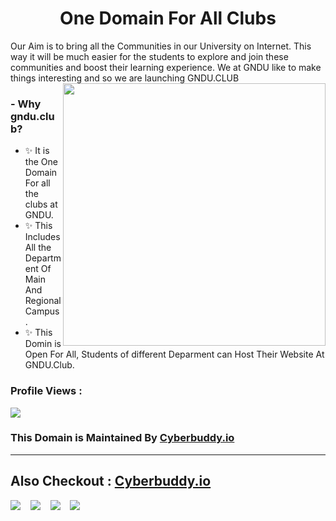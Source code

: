 <h1 align="center" font="bold"> One Domain For All Clubs</h1>
Our Aim is to bring all the Communities in our University on Internet. This way it will be much easier for the students to explore and join these communities and boost their learning experience. We at GNDU like to make things interesting and so we are launching GNDU.CLUB <img width="420" src="https://englishtribuneimages.blob.core.windows.net/gallary-content/2020/5/Desk/2020_5$largeimg_1593339688.jpeg" align="right">

### - Why gndu.club? 
- ✨ It is the One Domain For all the clubs at GNDU. 
- ✨ This Includes All the Department Of Main And Regional Campus.
- ✨ This Domin is Open For All, Students of different Deparment can Host Their Website At GNDU.Club.

### Profile Views : 
  <img src="https://profile-counter.glitch.me/gndu.club/count.svg/"> 
  
### This Domain is Maintained By <a href="https://www.cyberbuddy.io">Cyberbuddy.io</a>
<hr> 

## Also Checkout : [Cyberbuddy.io](https://www.cyberbuddy.io)
<a href="https://blog.cyberbuddy.io"><img src="https://img.shields.io/badge/Ghost-000?style=for-the-badge&logo=ghost&logoColor=yellow"></a> &nbsp;&nbsp;  <a href="https://github.com/cyberbuddy-io"><img src="https://img.shields.io/badge/GitHub-100000?style=for-the-badge&logo=github&logoColor=white"></a>  &nbsp;&nbsp; <a href="https://instagram.com/cyberbuddy.io"><img src="https://img.shields.io/badge/Instagram-E4405F?style=for-the-badge&logo=instagram&logoColor=white"></a> &nbsp;&nbsp;  <a href="https://twitter.com/cyberbuddy_io"><img src="https://img.shields.io/badge/Twitter-1DA1F2?style=for-the-badge&logo=twitter&logoColor=white"></a>
